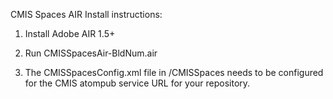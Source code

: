 CMIS Spaces AIR Install instructions:

1. Install Adobe AIR 1.5+

2. Run CMISSpacesAir-BldNum.air

2. The CMISSpacesConfig.xml file in <program files>/CMISSpaces needs to be configured for the CMIS atompub service URL for your  repository.